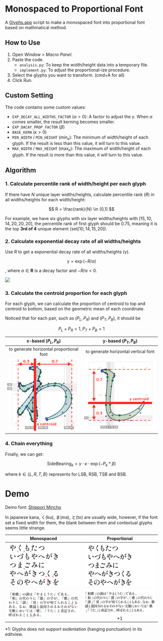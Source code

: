 # Monospaced to Proportional Font

A [Glyphs.app](https://glyphsapp.com/) script to make a monospaced font into proportional font based on mathmatical method.

## How to Use

1. Open *Window > Macro Panel*.
2. Paste the code.
    - `analysis.py`: To keep the width/height data into a temporary file.
    - `implement.py`: To adjust the proportional-ize procedure.
3. Select the glyphs you want to transform. (cmd+A for all)
4. Click Run.


## Custom Setting

The code contains some custom values:

- `EXP_DECAY_ALL_WIDTHS_FACTOR` ($\alpha>0$): A factor to adjust the $\gamma$. When $\alpha$ comes smaller, the result kerning becomes smaller.
- `EXP_DACAY_PROP_FACTOR` ($\beta$)
- `BASE_KERN` ($\kappa>0$)
- `MIN_WIDTH` / `MIN_HEIGHT` ($\min_{\kappa}$): The minimum of width/height of each glyph. If the result is less than this value, it will turn to this value.
- `MAX_WIDTH` / `MAX_HEIGHT` ($\max_{\kappa}$): The maximum of width/height of each glyph. If the result is more than this value, it will turn to this value.


## Algorithm

### 1. Calculate percentile rank of width/height per each glyph

If there have $N$ unique layer widths/heights, calculate percentile rank ($R$) in all widths/heights for each width/height:

$$
R = \frac{rank}{N} \in (0,1]
$$

For example, we have six glyphs with six layer widths/heights with $[15, 10, 14, 20, 20, 20]$, the percentile rank of first glyph should be $0.75$, meaning it is the top **3rd of 4** unique element ($\text{set}[10,14,15,20]$).

### 2. Calculate exponential decay rate of all widths/heights

Use $R$ to get a exponential decay rate of all widths/heights ($\gamma$).

$$
\gamma = \exp(-R/\alpha)
$$

, where $\alpha\in\mathbf{R}$ is a decay factor and $-R/\alpha<0$.

![](https://upload.wikimedia.org/wikipedia/commons/thumb/d/db/Plot-exponential-decay.svg/640px-Plot-exponential-decay.svg.png)

### 3. Calculate the centroid proportion for each glyph

For each glyph, we can calculate the proportion of centroid to top and centroid to bottom, based on the geometric mean of each coordinate.

Noticed that for each pair, such as $\Big(P_L,P_R\Big)$ and $\Big(P_T, P_B\Big)$, it should be

$$
P_L+P_R=1, P_T+P_B=1
$$

|x-based ($P_L, P_R$) |y-based ($P_T, P_B$)|
|:---:|:---:|
|to generate  horizontal proportional font|to generate  horizontal vertical font|
|![](image/x-prop.png)|![](image/y-prop.png)|


### 4. Chain everything

Finally, we can get:

$$
\text{SideBearing}_k = \gamma\cdot\kappa\cdot \exp\Big({-P_k*\beta}\Big) 
$$

where $k\in \{L,R,T,B\}$ represents for LSB, RSB, TSB and BSB.

# Demo

Demo font: [Shippori Mincho](https://fonts.google.com/specimen/Shippori+Mincho?subset=japanese&noto.script=Jpan)

In japanese kana, く(ku), ま(ma), と(to) are usually wide, however, if the font set a fixed width for them, the blank between them and contextual glyphs seems little strange.


|Monospaced|Proportional|
|:---:|:---:|
|![](image/mono-1.png)|![](image/prop-1.png)|
|![](image/mono-2.png)|![](image/prop-2.png)*1|

*1: Glyphs does not support exdentation (hanging punctuation) in its editview.

